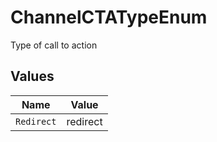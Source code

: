 # ChannelCTATypeEnum

Type of call to action


## Values

| Name       | Value      |
| ---------- | ---------- |
| `Redirect` | redirect   |